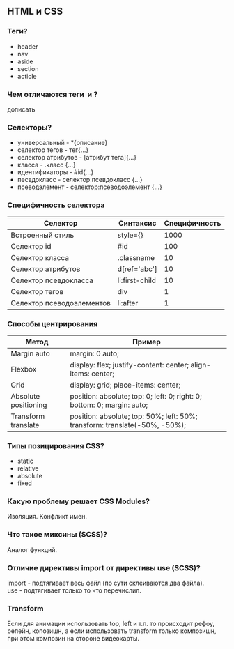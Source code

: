 ## HTML и CSS
### Теги?
- header
- nav
- aside
- section
- acticle

### Чем отличаются теги <Image/> и <Picture/>?
дописать

### Селекторы?
- универсальный - *{описание}
- селектор тегов - тег{...}
- селектор атрибутов - [атрибут тега]{...}
- класса - .класс {...}
- идентификаторы - #id{...}
- песвдокласс - селектор:псевдокласс {...}
- псеводэлемент - селектор:псеводоэлемент {...}

### Специфичность селектора
| Селектор                    | Синтаксис      | Специфичность | 
| --------------------------- | ---------------| --------------| 
| Встроенный стиль            | style={}       | 1000          |
| Селектор id                 | #id            | 100           |
| Селектор класса             | .classname     | 10            |
| Селектор атрибутов          | d[ref='abc']   | 10            |
| Селектор псевдокласса       | li:first-child | 10            |
| Селектор тегов              | div            | 1             |
| Селектор псеводоэлементов   | li:after       | 1             |

### Способы центрирования
| Метод                | Пример | 
| -------------------- | ------ | 
| Margin auto          | margin: 0 auto;  |
| Flexbox              | display: flex; justify-content: center; align-items: center; |
| Grid                 | display: grid; place-items: center; |
| Absolute positioning | position: absolute; top: 0; left: 0; right: 0; bottom: 0; margin: auto; |
| Transform translate  | position: absolute; top: 50%; left: 50%; transform: translate(-50%, -50%); |

### Типы позицирования CSS?
- static
- relative
- absolute
- fixed

### Какую проблему решает CSS Modules?
Изоляция. Конфликт имен.

### Что такое миксины (SCSS)?
Аналог функций.

### Oтличие директивы import от директивы use (SCSS)?
import - подтягивает весь файл (по сути склеиваются два файла).  
use - подтягивает только то что перечислил.

### Transform
Если для анимации использовать top, left и т.п. то происходит рефоу, репейн, копозишн, а если использовать transform только композишн, при этом композин на стороне видеокарты.
